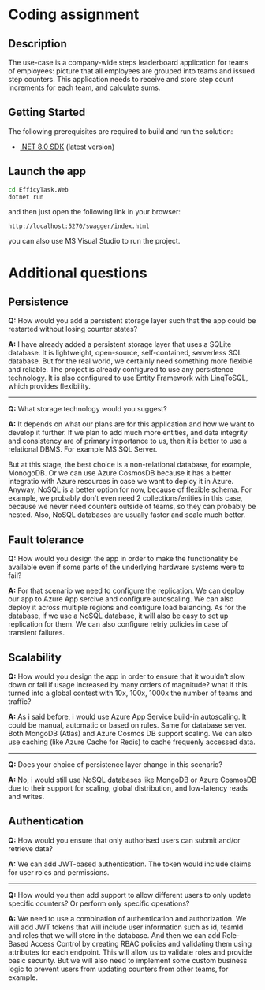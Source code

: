 # Coding assignment

## Description
The use-case is a company-wide steps leaderboard application for teams of employees: picture that all
employees are grouped into teams and issued step counters. This application needs to receive and store
step count increments for each team, and calculate sums.

## Getting Started
The following prerequisites are required to build and run the solution:
- [.NET 8.0 SDK](https://dotnet.microsoft.com/download/dotnet/8.0) (latest version)

## Launch the app
```bash
cd EfficyTask.Web
dotnet run
```
and then just open the following link in your browser:
```
http://localhost:5270/swagger/index.html
```
you can also use MS Visual Studio to run the project.

# Additional questions
## Persistence
**Q:** How would you add a persistent storage layer such that the app could be restarted without losing counter states?

**A:** I have already added a persistent storage layer that uses a SQLite database.
It is lightweight, open-source, self-contained, serverless SQL database.
But for the real world, we certainly need something more flexible and reliable.
The project is already configured to use any persistence technology.
It is also configured to use Entity Framework with LinqToSQL, which provides flexibility.
___
**Q:** What storage technology would you suggest?

**A:** It depends on what our plans are for this application and how we want to develop it further.
If we plan to add much more entities, and data integrity and consistency are of primary importance to us,
then it is better to use a relational DBMS. For example MS SQL Server.

But at this stage, the best choice is a non-relational database, for example, MonogoDB.
Or we can use Azure CosmosDB because it has a better integratio with Azure resources in case we want to deploy it in Azure.
Anyway, NoSQL is a better option for now, because of flexible schema. For example, we probably don't even need 2 collections/enities
in this case, because we never need counters outside of teams, so they can probably be nested.
Also, NoSQL databases are usually faster and scale much better.

## Fault tolerance
**Q:** How would you design the app in order to make the functionality be available even if some parts of
the underlying hardware systems were to fail?

**A:** For that scenario we need to configure the replication. 
We can deploy our app to Azure App sercive and configure autoscaling. 
We can also deploy it across multiple regions and configure load balancing.
As for the database, if we use a NoSQL database, it will also be easy to set up replication for them.
We can also configure retriy policies in case of transient failures.

## Scalability
**Q:** How would you design the app in order to ensure that it wouldnʼt slow down or fail if usage increased
by many orders of magnitude? what if this turned into a global contest with 10x, 100x, 1000x the
number of teams and traffic?

**A:** As i said before, i would use Azure App Service build-in autoscaling. It could be manual, automatic or based on rules.
Same for database server. Both MongoDB (Atlas) and Azure Cosmos DB support scaling.
We can also use caching (like Azure Cache for Redis) to cache frequenly accessed data.
___
**Q:** Does your choice of persistence layer change in this scenario?

**A:** No, i would still use NoSQL databases like MongoDB or Azure CosmosDB due to their support for scaling, global distribution, and low-latency reads and writes.

## Authentication
**Q:** How would you ensure that only authorised users can submit and/or retrieve data?

**A:** We can add JWT-based authentication. The token would include claims for user roles and permissions.
___
**Q:** How would you then add support to allow different users to only update specific counters? Or
perform only specific operations?

**A:** We need to use a combination of authentication and authorization. 
We will add JWT tokens that will include user information such as id, teamId and roles that we will store in the database.
And then we can add Role-Based Access Control by creating RBAC policies and validating them using attributes for each endpoint.
This will allow us to validate roles and provide basic security.
But we will also need to implement some custom business logic to prevent users from updating counters from other teams, for example.

